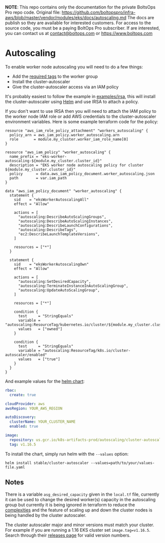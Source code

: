 <!-- note marker start -->
**NOTE**: This repo contains only the documentation for the private BoltsOps Pro repo code.
Original file: https://github.com/boltopspro/infra-aws/blob/master/vendor/modules/eks/docs/autoscaling.md
The docs are publish so they are available for interested customers.
For access to the source code, you must be a paying BoltOps Pro subscriber.
If are interested, you can contact us at contact@boltops.com or https://www.boltops.com

<!-- note marker end -->

# Autoscaling

To enable worker node autoscaling you will need to do a few things:

- Add the [required tags](https://github.com/kubernetes/autoscaler/tree/master/cluster-autoscaler/cloudprovider/aws#auto-discovery-setup) to the worker group
- Install the cluster-autoscaler
- Give the cluster-autoscaler access via an IAM policy

It's probably easiest to follow the example in [examples/irsa](../examples/irsa), this will install the cluster-autoscaler using [Helm](https://helm.sh/) and use IRSA to attach a policy.

If you don't want to use IRSA then you will need to attach the IAM policy to the worker node IAM role or add AWS credentials to the cluster-autoscaler environment variables. Here is some example terraform code for the policy:

```hcl
resource "aws_iam_role_policy_attachment" "workers_autoscaling" {
  policy_arn = aws_iam_policy.worker_autoscaling.arn
  role       = module.my_cluster.worker_iam_role_name[0]
}

resource "aws_iam_policy" "worker_autoscaling" {
  name_prefix = "eks-worker-autoscaling-${module.my_cluster.cluster_id}"
  description = "EKS worker node autoscaling policy for cluster ${module.my_cluster.cluster_id}"
  policy      = data.aws_iam_policy_document.worker_autoscaling.json
  path        = var.iam_path
}

data "aws_iam_policy_document" "worker_autoscaling" {
  statement {
    sid    = "eksWorkerAutoscalingAll"
    effect = "Allow"

    actions = [
      "autoscaling:DescribeAutoScalingGroups",
      "autoscaling:DescribeAutoScalingInstances",
      "autoscaling:DescribeLaunchConfigurations",
      "autoscaling:DescribeTags",
      "ec2:DescribeLaunchTemplateVersions",
    ]

    resources = ["*"]
  }

  statement {
    sid    = "eksWorkerAutoscalingOwn"
    effect = "Allow"

    actions = [
      "autoscaling:SetDesiredCapacity",
      "autoscaling:TerminateInstanceInAutoScalingGroup",
      "autoscaling:UpdateAutoScalingGroup",
    ]

    resources = ["*"]

    condition {
      test     = "StringEquals"
      variable = "autoscaling:ResourceTag/kubernetes.io/cluster/${module.my_cluster.cluster_id}"
      values   = ["owned"]
    }

    condition {
      test     = "StringEquals"
      variable = "autoscaling:ResourceTag/k8s.io/cluster-autoscaler/enabled"
      values   = ["true"]
    }
  }
}
```

And example values for the [helm chart](https://github.com/helm/charts/tree/master/stable/cluster-autoscaler):

```yaml
rbac:
  create: true

cloudProvider: aws
awsRegion: YOUR_AWS_REGION

autoDiscovery:
  clusterName: YOUR_CLUSTER_NAME
  enabled: true

image:
  repository: us.gcr.io/k8s-artifacts-prod/autoscaling/cluster-autoscaler
  tag: v1.16.5
```

To install the chart, simply run helm with the `--values` option:

```
helm install stable/cluster-autoscaler --values=path/to/your/values-file.yaml
```

## Notes

There is a variable `asg_desired_capacity` given in the `local.tf` file, currently it can be used to change the desired worker(s) capacity in the autoscaling group but currently it is being ignored in terraform to reduce the [complexities](https://github.com/terraform-aws-modules/terraform-aws-eks/issues/510#issuecomment-531700442) and the feature of scaling up and down the cluster nodes is being handled by the cluster autoscaler.

The cluster autoscaler major and minor versions must match your cluster. For example if you are running a 1.16 EKS cluster set `image.tag=v1.16.5`. Search through their [releases page](https://github.com/kubernetes/autoscaler/releases) for valid version numbers.
